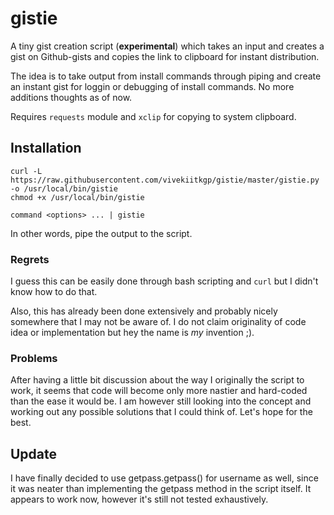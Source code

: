 gistie
======

A tiny gist creation script (**experimental**) which takes an input and creates
a gist on Github-gists and copies the link to clipboard for instant
distribution.

The idea is to take output from install commands through piping and create an
instant gist for loggin or debugging of install commands. No more additions
thoughts as of now.


Requires `requests` module and `xclip` for copying to system clipboard.

## Installation

    curl -L https://raw.githubusercontent.com/vivekiitkgp/gistie/master/gistie.py -o /usr/local/bin/gistie
    chmod +x /usr/local/bin/gistie

`command <options> ... | gistie`

In other words, pipe the output to the script.

### Regrets

I guess this can be easily done through bash scripting and `curl` but I didn't
know how to do that.

Also, this has already been done extensively and probably nicely somewhere that
I may not be aware of. I do not claim originality of code idea or implementation
but hey the name is _my_ invention ;).

### Problems

After having a little bit discussion about the way I originally the script to
work, it seems that code will become only more nastier and hard-coded than the
ease it would be. I am however still looking into the concept and working out
any possible solutions that I could think of. Let's hope for the best. 

Update
------
I have finally decided to use getpass.getpass() for username as well, since it
was neater than implementing the getpass method in the script itself. It appears
to work now, however it's still not tested exhaustively.
